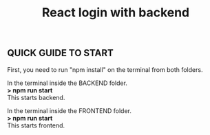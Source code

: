 

<h1 align="center">React login with backend</h1> 




</br>

## QUICK GUIDE TO START

First, you need to run "npm install" on the terminal from both folders.


In the terminal inside the BACKEND folder.
<br>
<b> > npm run start </b>
<br>
This starts backend.

In the terminal inside the FRONTEND folder.
<br>
<b> > npm run start </b>
<br>
This starts frontend.

<br>

<br>
